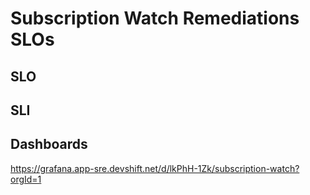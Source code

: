 # Subscription Watch Remediations SLOs

## SLO


## SLI

## Dashboards

https://grafana.app-sre.devshift.net/d/lkPhH-1Zk/subscription-watch?orgId=1